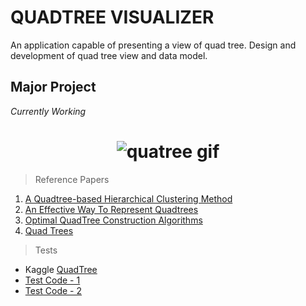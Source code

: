 # QUADTREE VISUALIZER
An application capable of presenting a view of quad tree. Design and development of quad tree view and data model.

## Major Project
  *Currently Working*

<h1 align="center"> <img alt="quatree gif" src="http://elbywan.github.io/quadtree-lib/assets/quadtree.gif"/> </h1>

  >Reference Papers

  1. [A Quadtree-based Hierarchical Clustering Method](https://github.com/Amey-Thakur/QUADTREE-VISUALIZER/blob/main/Reference%20Papers/A%20Quadtree-based%20Hierarchical%20Clustering%20Method.pdf)
  2. [An Effective Way To Represent Quadtrees](https://github.com/Amey-Thakur/QUADTREE-VISUALIZER/blob/main/Reference%20Papers/An%20Effective%20Way%20To%20Represent%20Quadtrees.pdf)
  3. [Optimal QuadTree Construction Algorithms](https://github.com/Amey-Thakur/QUADTREE-VISUALIZER/blob/main/Reference%20Papers/Optimal%20QuadTree%20Construction%20Algorithms.pdf)
  4. [Quad Trees](https://github.com/Amey-Thakur/QUADTREE-VISUALIZER/blob/main/Reference%20Papers/Quad%20Trees.pdf)
    
  >Tests
  
  - Kaggle [QuadTree](https://www.kaggle.com/ameythakur20/quadtree)
  - [Test Code - 1](https://github.com/Amey-Thakur/QUADTREE-VISUALIZER/blob/main/Tests/QuadTree_1.ipynb)
  - [Test Code - 2](https://github.com/Amey-Thakur/QUADTREE-VISUALIZER/blob/main/Tests/QuadTree_2.ipynb)
